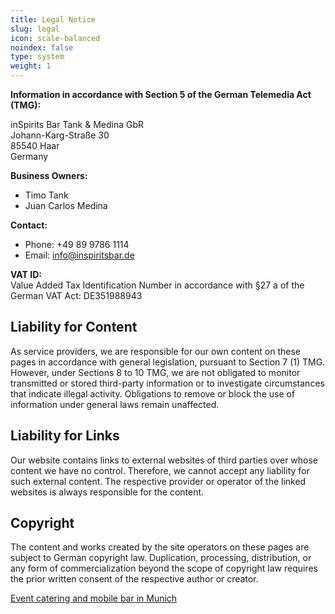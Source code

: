 ```yaml
---
title: Legal Notice
slug: legal
icon: scale-balanced
noindex: false
type: system
weight: 1
---
```


**Information in accordance with Section 5 of the German Telemedia Act (TMG):**

inSpirits Bar Tank & Medina GbR  
Johann-Karg-Straße 30  
85540 Haar  
Germany  

**Business Owners:**
- Timo Tank
- Juan Carlos Medina

**Contact:**
- Phone: +49 89 9786 1114
- Email: info@inspiritsbar.de

**VAT ID:**  
Value Added Tax Identification Number in accordance with §27 a of the German VAT Act: DE351988943

## Liability for Content

As service providers, we are responsible for our own content on these pages in accordance with general legislation, pursuant to Section 7 (1) TMG. However, under Sections 8 to 10 TMG, we are not obligated to monitor transmitted or stored third-party information or to investigate circumstances that indicate illegal activity. Obligations to remove or block the use of information under general laws remain unaffected.

## Liability for Links

Our website contains links to external websites of third parties over whose content we have no control. Therefore, we cannot accept any liability for such external content. The respective provider or operator of the linked websites is always responsible for the content.

## Copyright

The content and works created by the site operators on these pages are subject to German copyright law. Duplication, processing, distribution, or any form of commercialization beyond the scope of copyright law requires the prior written consent of the respective author or creator.

[Event catering and mobile bar in Munich](/en/)
